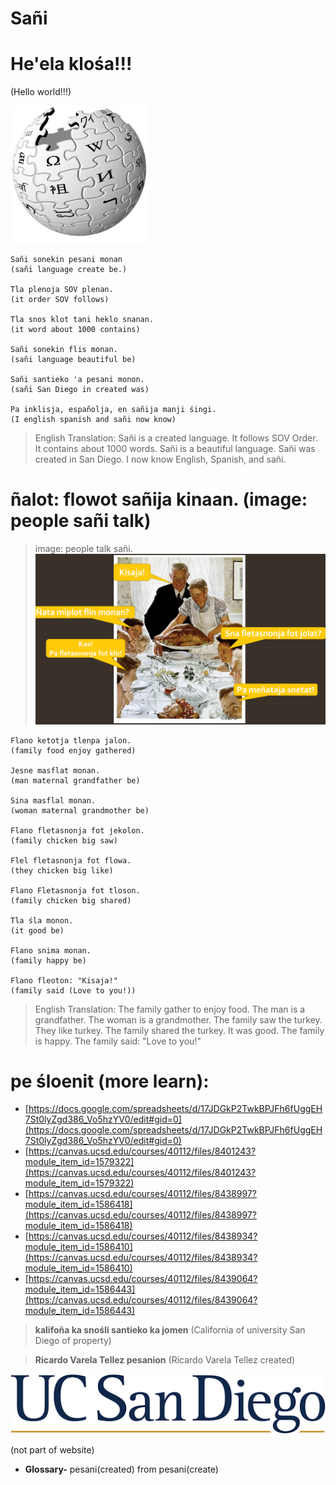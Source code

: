 # **Sañi**

#  **He'ela klośa!!!**
(Hello world!!!)

![wiki](wiki2.png)

```
Sañi sonekin pesani monan
(sañi language create be.) 

Tla plenoja SOV plenan.
(it order SOV follows) 

Tla snos klot tani heklo snanan.
(it word about 1000 contains) 

Sañi sonekin flis monan.
(sañi language beautiful be)

Sañi santieko 'a pesani monon.
(sañi San Diego in created was)

Pa inklisja, españolja, en sañija manji śingi.
(I english spanish and sañi now know) 
```
> English Translation: Sañi is a created language. It follows SOV Order. It contains about 1000 words. Sañi is a beautiful language. Sañi was created in San Diego. I now know English, Spanish, and sañi. 

# **ñalot: flowot sañija kinaan. (image: people sañi talk)**
> image: people talk sañi.
![people talking](talk.png)

```
Flano ketotja tlenpa jalon.
(family food enjoy gathered) 

Jesne masflat monan.
(man maternal grandfather be)

Sina masflal monan.
(woman maternal grandmother be)

Flano fletasnonja fot jekolon.
(family chicken big saw)

Flel fletasnonja fot flowa.
(they chicken big like)

Flano Fletasnonja fot tloson.
(family chicken big shared)

Tla śla monon.
(it good be)

Flano snima monan.
(family happy be)

Flano fleoton: "Kisaja!"
(family said (Love to you!))
```
> English Translation: The family gather to enjoy food. The man is a grandfather. The woman is a grandmother. The family saw the turkey. They like turkey. The family shared the turkey. It was good. The family is happy. The family said: "Love to you!"

# **pe śloenit (more learn):**
- [https://docs.google.com/spreadsheets/d/17JDGkP2TwkBPJFh6fUggEH7St0lyZgd386_Vo5hzYV0/edit#gid=0](https://docs.google.com/spreadsheets/d/17JDGkP2TwkBPJFh6fUggEH7St0lyZgd386_Vo5hzYV0/edit#gid=0) 
- [https://canvas.ucsd.edu/courses/40112/files/8401243?module_item_id=1579322](https://canvas.ucsd.edu/courses/40112/files/8401243?module_item_id=1579322) 
-  [https://canvas.ucsd.edu/courses/40112/files/8438997?module_item_id=1586418](https://canvas.ucsd.edu/courses/40112/files/8438997?module_item_id=1586418)
- [https://canvas.ucsd.edu/courses/40112/files/8438934?module_item_id=1586410](https://canvas.ucsd.edu/courses/40112/files/8438934?module_item_id=1586410)
- [https://canvas.ucsd.edu/courses/40112/files/8439064?module_item_id=1586443](https://canvas.ucsd.edu/courses/40112/files/8439064?module_item_id=1586443)

> **kalifoña ka snośli santieko ka jomen**
(California of university San Diego of property)

> **Ricardo Varela Tellez pesanion** (Ricardo Varela Tellez created)

![ucsd](ucsd.png)


(not part of website)
- **Glossary-**
pesani(created) from pesani(create)
